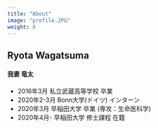 ```yaml
---
title: "About"
image: "profile.JPG"
weight: 8
---
```


## Ryota Wagatsuma
#### 我妻 竜太

* 2016年3月    私立武蔵高等学校 卒業
* 2020年2-3月  Bonn大学(ドイツ) インターン
* 2020年3月    早稲田大学 卒業 (専攻：生命医科学)
* 2020年4月-   早稲田大学 修士課程 在籍
